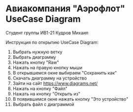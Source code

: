 # Авиакомпания "Аэрофлот" UseCase Diagram
Студент группы ИВ1-21 Кудров Михаил

Инструкция по открытию UseCase Diagram:
1. Выбрать нужную ветку
2. Выбрать диаграмму
3. Нажать кнопку "Raw"
4. Нажать на правую кнопку мыши
5. В открывшемся окне выбираем "Сохранить как"
6. Скачать диаграмму на устройство
7. Зайти на сайт https://www.diagrams.net/
8. Нажать на кнопку "Файл"
9. Нажать на кнопку "Открыть из"
10. В появившимся окне нажать кнопку "Это устройство"
11. Выбрать файл с диаграммой
